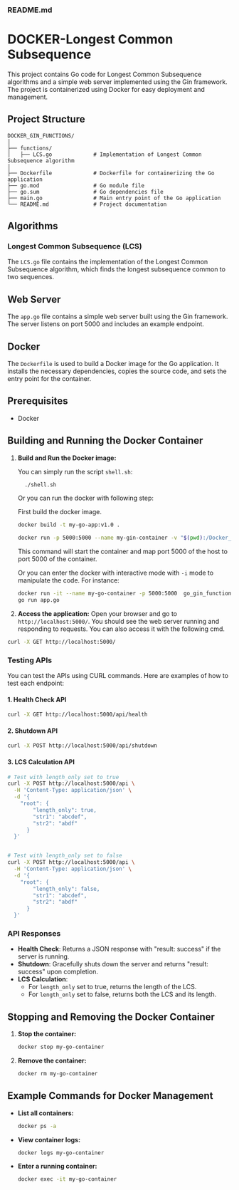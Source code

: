 ### README.md

# DOCKER-Longest Common Subsequence

This project contains Go code for Longest Common Subsequence algorithms and a simple web server implemented using the Gin framework. The project is containerized using Docker for easy deployment and management.

## Project Structure

```
DOCKER_GIN_FUNCTIONS/
│
├── functions/
│   ├── LCS.go             # Implementation of Longest Common Subsequence algorithm
│
├── Dockerfile             # Dockerfile for containerizing the Go application
├── go.mod                 # Go module file
├── go.sum                 # Go dependencies file
├── main.go                # Main entry point of the Go application
└── README.md              # Project documentation
```

## Algorithms

### Longest Common Subsequence (LCS)

The `LCS.go` file contains the implementation of the Longest Common Subsequence algorithm, which finds the longest subsequence common to two sequences.

## Web Server

The `app.go` file contains a simple web server built using the Gin framework. The server listens on port 5000 and includes an example endpoint.

## Docker

The `Dockerfile` is used to build a Docker image for the Go application. It installs the necessary dependencies, copies the source code, and sets the entry point for the container.

## Prerequisites

- Docker

## Building and Running the Docker Container

1. **Build and Run the Docker image:**

    You can simply run the script `shell.sh`:

    ```sh
      ./shell.sh
    ```

    Or you can run the docker with following step:

    First build the docker image.
    ```sh
    docker build -t my-go-app:v1.0 .
    ```

    ```sh
    docker run -p 5000:5000 --name my-gin-container -v "$(pwd):/Docker_gin_functions" my-go-app:v1.0
    ```

    This command will start the container and map port 5000 of the host to port 5000 of the container.

    Or you can enter the docker with interactive mode with `-i` mode to manipulate the code. For instance:

    ```sh
    docker run -it --name my-go-container -p 5000:5000  go_gin_functions:v1.0
    go run app.go
    ```

2. **Access the application:**
Open your browser and go to `http://localhost:5000/`. You should see the web server running and responding to requests. You can also access it with the following cmd.
```bash
curl -X GET http://localhost:5000/
```

### Testing APIs

You can test the APIs using CURL commands. Here are examples of how to test each endpoint:

#### 1. Health Check API

```bash
curl -X GET http://localhost:5000/api/health
```

#### 2. Shutdown API

```bash
curl -X POST http://localhost:5000/api/shutdown
```

#### 3. LCS Calculation API

```bash
# Test with length_only set to true
curl -X POST http://localhost:5000/api \
  -H 'Content-Type: application/json' \
  -d '{
    "root": {
        "length_only": true,
        "str1": "abcdef",
        "str2": "abdf"
      }
  }'


# Test with length_only set to false
curl -X POST http://localhost:5000/api \
  -H 'Content-Type: application/json' \
  -d '{
    "root": {
        "length_only": false,
        "str1": "abcdef",
        "str2": "abdf"
      }
  }'
```

### API Responses

- **Health Check**: Returns a JSON response with "result: success" if the server is running.
- **Shutdown**: Gracefully shuts down the server and returns "result: success" upon completion.
- **LCS Calculation**:
  - For `length_only` set to true, returns the length of the LCS.
  - For `length_only` set to false, returns both the LCS and its length.


## Stopping and Removing the Docker Container

1. **Stop the container:**

    ```sh
    docker stop my-go-container
    ```

2. **Remove the container:**

    ```sh
    docker rm my-go-container
    ```

## Example Commands for Docker Management

- **List all containers:**

    ```sh
    docker ps -a
    ```

- **View container logs:**

    ```sh
    docker logs my-go-container
    ```

- **Enter a running container:**

    ```sh
    docker exec -it my-go-container
    ```